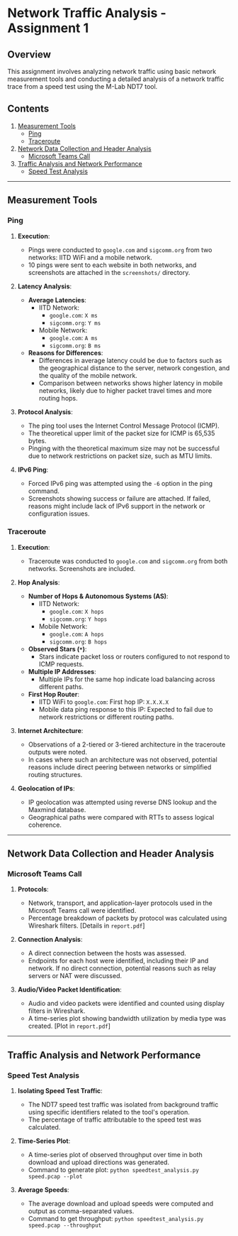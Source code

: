 # Network Traffic Analysis - Assignment 1

## Overview

This assignment involves analyzing network traffic using basic network measurement tools and conducting a detailed analysis of a network traffic trace from a speed test using the M-Lab NDT7 tool.

## Contents

1. [Measurement Tools](#measurement-tools)
   - [Ping](#ping)
   - [Traceroute](#traceroute)
2. [Network Data Collection and Header Analysis](#network-data-collection-and-header-analysis)
   - [Microsoft Teams Call](#microsoft-teams-call)
3. [Traffic Analysis and Network Performance](#traffic-analysis-and-network-performance)
   - [Speed Test Analysis](#speed-test-analysis)

---

## Measurement Tools

### Ping

1. **Execution**:
   - Pings were conducted to `google.com` and `sigcomm.org` from two networks: IITD WiFi and a mobile network.
   - 10 pings were sent to each website in both networks, and screenshots are attached in the `screenshots/` directory.

2. **Latency Analysis**:
   - **Average Latencies**:
     - IITD Network:
       - `google.com`: `X ms`
       - `sigcomm.org`: `Y ms`
     - Mobile Network:
       - `google.com`: `A ms`
       - `sigcomm.org`: `B ms`
   - **Reasons for Differences**:
     - Differences in average latency could be due to factors such as the geographical distance to the server, network congestion, and the quality of the mobile network.
     - Comparison between networks shows higher latency in mobile networks, likely due to higher packet travel times and more routing hops.

3. **Protocol Analysis**:
   - The ping tool uses the Internet Control Message Protocol (ICMP).
   - The theoretical upper limit of the packet size for ICMP is 65,535 bytes. 
   - Pinging with the theoretical maximum size may not be successful due to network restrictions on packet size, such as MTU limits.

4. **IPv6 Ping**:
   - Forced IPv6 ping was attempted using the `-6` option in the ping command.
   - Screenshots showing success or failure are attached. If failed, reasons might include lack of IPv6 support in the network or configuration issues.

### Traceroute

1. **Execution**:
   - Traceroute was conducted to `google.com` and `sigcomm.org` from both networks. Screenshots are included.

2. **Hop Analysis**:
   - **Number of Hops & Autonomous Systems (AS)**:
     - IITD Network:
       - `google.com`: `X hops`
       - `sigcomm.org`: `Y hops`
     - Mobile Network:
       - `google.com`: `A hops`
       - `sigcomm.org`: `B hops`
   - **Observed Stars (`*`)**:
     - Stars indicate packet loss or routers configured to not respond to ICMP requests.
   - **Multiple IP Addresses**:
     - Multiple IPs for the same hop indicate load balancing across different paths.
   - **First Hop Router**:
     - IITD WiFi to `google.com`: First hop IP: `X.X.X.X`
     - Mobile data ping response to this IP: Expected to fail due to network restrictions or different routing paths.

3. **Internet Architecture**:
   - Observations of a 2-tiered or 3-tiered architecture in the traceroute outputs were noted.
   - In cases where such an architecture was not observed, potential reasons include direct peering between networks or simplified routing structures.

4. **Geolocation of IPs**:
   - IP geolocation was attempted using reverse DNS lookup and the Maxmind database.
   - Geographical paths were compared with RTTs to assess logical coherence.

---

## Network Data Collection and Header Analysis

### Microsoft Teams Call

1. **Protocols**:
   - Network, transport, and application-layer protocols used in the Microsoft Teams call were identified.
   - Percentage breakdown of packets by protocol was calculated using Wireshark filters. [Details in `report.pdf`]

2. **Connection Analysis**:
   - A direct connection between the hosts was assessed.
   - Endpoints for each host were identified, including their IP and network. If no direct connection, potential reasons such as relay servers or NAT were discussed.

3. **Audio/Video Packet Identification**:
   - Audio and video packets were identified and counted using display filters in Wireshark.
   - A time-series plot showing bandwidth utilization by media type was created. [Plot in `report.pdf`]

---

## Traffic Analysis and Network Performance

### Speed Test Analysis

1. **Isolating Speed Test Traffic**:
   - The NDT7 speed test traffic was isolated from background traffic using specific identifiers related to the tool's operation.
   - The percentage of traffic attributable to the speed test was calculated.

2. **Time-Series Plot**:
   - A time-series plot of observed throughput over time in both download and upload directions was generated.
   - Command to generate plot: `python speedtest_analysis.py speed.pcap --plot`

3. **Average Speeds**:
   - The average download and upload speeds were computed and output as comma-separated values.
   - Command to get throughput: `python speedtest_analysis.py speed.pcap --throughput`
